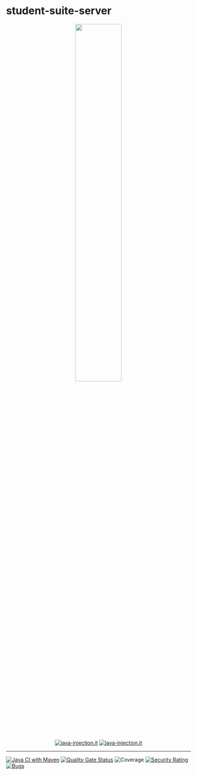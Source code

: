 # student-suite-server

<html>
<p align="center" width="100%">
    <a href="https://java-injection.it">
      <img width="50%" src="http://www.java-injection.it/wp-content/uploads/2022/06/jlogo_gra.png"><br>
      <img align="center" alt="java-injection.it" src="https://lin.java-injection.dev/badges/java-injection/web"></a>
    <a href="https://discord.gg/DqmMkDcduD">
      <img align="center" alt="java-injection.it" src="https://dcbadge.vercel.app/api/server/DqmMkDcduD?style=flat"></a>
      <br>
</p>
</html>

---

[![Java CI with Maven](https://github.com/java-injection/student-suite-server/actions/workflows/main.yml/badge.svg)](https://github.com/java-injection/student-suite-server/actions/workflows/main.yml)
[![Quality Gate Status](https://sonar.java-injection.dev/api/project_badges/measure?project=student-suite-server&metric=alert_status&token=4c35414ebba8aa5c1012f448447c6a253eb24f6a)](https://sonar.java-injection.dev/dashboard?id=student-suite-server)
![Coverage](https://lin.java-injection.dev/coverage/sonarqube?url=sonar.java-injection.dev&project-key=student-suite-server&token=4c35414ebba8aa5c1012f448447c6a253eb24f6a)
[![Security Rating](https://sonar.java-injection.dev/api/project_badges/measure?project=student-suite-server&metric=security_rating&token=4c35414ebba8aa5c1012f448447c6a253eb24f6a)](https://sonar.java-injection.dev/dashboard?id=student-suite-server)
[![Bugs](https://sonar.java-injection.dev/api/project_badges/measure?project=student-suite-server&metric=bugs&token=4c35414ebba8aa5c1012f448447c6a253eb24f6a)](https://sonar.java-injection.dev/dashboard?id=student-suite-server)

